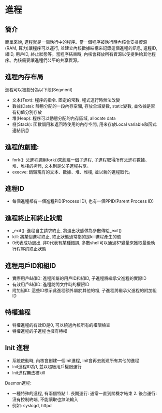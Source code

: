 # 進程

簡介
---
簡單來說, 進程就是一個執行中的程序。當一個程序被執行時內核會安排資源(RAM, 算力)讓程序可以運行, 並建立內核數據結構來記錄這個進程的訊息, 進程ID, 組ID, 用戶ID, 終止狀態等。當程序結束時, 內核會釋放所有資源以便提供給其他程序。內核需要讓進程們公平的共享資源。

進程內存布局
---
進程可以被劃分為以下段(Segment)
* 文本(Text): 程序的指令. 固定的常數, 程式運行時無法改變
* 數據(Data): 靜態分配的一段內存空間, 存放全域變數, static變數, 並依據是否有初值分別存放
* 堆(Heap): 程序可以動態分配的內存區域, allocate data
* 棧(Stack): 函數調用和返回時使用的內存空間, 用來存放Local variable和函式連結訊息

進程的創建:
---
* fork(): 父進程調用fork()來創建一個子進程, 子進程取得所有父進程數據、堆、堆棧的拷貝, 文本則是父子進程共享。
* execve: 銷毀現有的文本、數據、堆、堆棧, 並以新的進程取代。

進程ID
---
* 每個進程都有一個進程PID(Process ID), 也有一個PPID(Parent Process ID)

進程終止和終止狀態
---
* \_exit(): 進程自主請求終止, 將退出狀態做為參數傳給_exit()
* kill: 將某個進程終止, 終止狀態通常指的是kill進程產生的值
* 0代表成功退出, 非0代表有某種錯誤, 多數shell可以通過$?變量來獲取最後執行程序的終止狀態

進程用戶ID和組ID
---
* 實際用戶&組ID: 進程所屬的用戶ID和組ID, 子進程將繼承父進程的實際ID
* 有效用戶&組ID: 進程訪問文件時的權限ID
* 附加組ID: 這些ID標示此進程額外屬於其他的祖, 子進程將繼承父進程的附加組ID

特權進程
---
* 特權進程的有效ID是0, 可以繞過內核所有的權限檢查
* 特權進程的子進程也擁有特權

Init 進程
---
* 系統啟動時, 內核會創建一個Init進程, Init會再去創建所有其他的進程
* Init進程ID為1, 並以超級用戶權限運行
* Init進程無法被kill

Daemon進程:
* 一種特殊的進程, 有兩個特點 1. 長期運行: 通常一直到關機才結束 2. 後台運行: 沒有控制終端, 不能讀取也無法輸入
* 例如: syslogd, httpd

